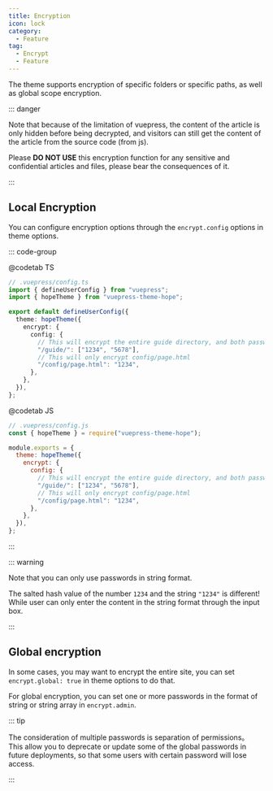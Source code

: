 ```yaml
---
title: Encryption
icon: lock
category:
  - Feature
tag:
  - Encrypt
  - Feature
---
```


The theme supports encryption of specific folders or specific paths, as well as global scope encryption.

::: danger

Note that because of the limitation of vuepress, the content of the article is only hidden before being decrypted, and visitors can still get the content of the article from the source code (from js).

Please **DO NOT USE** this encryption function for any sensitive and confidential articles and files, please bear the consequences of it.

:::

<!-- more -->

## Local Encryption

You can configure encryption options through the `encrypt.config` options in theme options.

::: code-group

@codetab TS

```ts
// .vuepress/config.ts
import { defineUserConfig } from "vuepress";
import { hopeTheme } from "vuepress-theme-hope";

export default defineUserConfig({
  theme: hopeTheme({
    encrypt: {
      config: {
        // This will encrypt the entire guide directory, and both passwords are available
        "/guide/": ["1234", "5678"],
        // This will only encrypt config/page.html
        "/config/page.html": "1234",
      },
    },
  }),
};
```

@codetab JS

```js
// .vuepress/config.js
const { hopeTheme } = require("vuepress-theme-hope");

module.exports = {
  theme: hopeTheme({
    encrypt: {
      config: {
        // This will encrypt the entire guide directory, and both passwords are available
        "/guide/": ["1234", "5678"],
        // This will only encrypt config/page.html
        "/config/page.html": "1234",
      },
    },
  }),
};
```

:::

::: warning

Note that you can only use passwords in string format.

The salted hash value of the number `1234` and the string `"1234"` is different! While user can only enter the content in the string format through the input box.

:::

## Global encryption

In some cases, you may want to encrypt the entire site, you can set `encrypt.global: true` in theme options to do that.

For global encryption, you can set one or more passwords in the format of string or string array in `encrypt.admin`.

::: tip

The consideration of multiple passwords is separation of permissions。 This allow you to deprecate or update some of the global passwords in future deployments, so that some users with certain password will lose access.

:::
